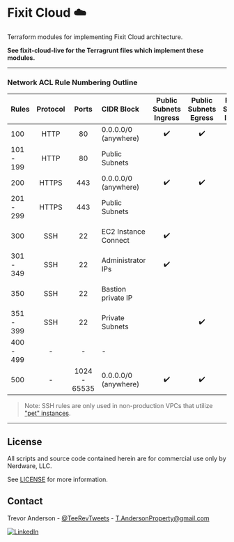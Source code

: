 # Fixit Cloud ☁️

Terraform modules for implementing Fixit Cloud architecture.

**See fixit-cloud-live for the Terragrunt files which implement these modules.**

---

### Network ACL Rule Numbering Outline

| Rules     | Protocol |    Ports     | CIDR Block           | Public Subnets Ingress | Public Subnets Egress | Private Subnets Ingress | Private Subnets Egress | Notes                   |
| :-------- | :------: | :----------: | :------------------- | :--------------------: | :-------------------: | :---------------------: | :--------------------: | :---------------------- |
| 100       |   HTTP   |      80      | 0.0.0.0/0 (anywhere) |           ✔️           |          ✔️           |                         |           ✔️           |                         |
| 101 - 199 |   HTTP   |      80      | Public Subnets       |                        |                       |           ✔️            |                        | Not used in production  |
| 200       |  HTTPS   |     443      | 0.0.0.0/0 (anywhere) |           ✔️           |          ✔️           |                         |           ✔️           |                         |
| 201 - 299 |  HTTPS   |     443      | Public Subnets       |                        |                       |           ✔️            |                        |                         |
| 300       |   SSH    |      22      | EC2 Instance Connect |           ✔️           |                       |                         |                        | Varies between regions  |
| 301 - 349 |   SSH    |      22      | Administrator IPs    |           ✔️           |                       |                         |                        | Not used in production  |
| 350       |   SSH    |      22      | Bastion private IP   |                        |                       |           ✔️            |                        | Not used in production  |
| 351 - 399 |   SSH    |      22      | Private Subnets      |                        |          ✔️           |                         |                        | Not used in production  |
| 400 - 499 |    -     |      -       | -                    |                        |                       |                         |                        | Reserved for future use |
| 500       |    -     | 1024 - 65535 | 0.0.0.0/0 (anywhere) |           ✔️           |          ✔️           |           ✔️            |           ✔️           | Ephemeral ports         |

> Note: SSH rules are only used in non-production VPCs that utilize ["pet" instances][pets-meme].

---

## License

All scripts and source code contained herein are for commercial use only by Nerdware, LLC.

See [LICENSE](/LICENSE) for more information.

## Contact

Trevor Anderson - [@TeeRevTweets](https://twitter.com/teerevtweets) - T.AndersonProperty@gmail.com

[![LinkedIn][linkedin-shield]][linkedin-url]

<!-- MARKDOWN LINKS & IMAGES -->
<!-- https://www.markdownguide.org/basic-syntax/#reference-style-links -->

[pets-meme]: https://cloudscaling.com/blog/cloud-computing/the-history-of-pets-vs-cattle/
[linkedin-url]: https://www.linkedin.com/in/trevor-anderson-3a3b0392/
[linkedin-shield]: https://img.shields.io/badge/LinkedIn-0077B5?logo=linkedin&logoColor=white
